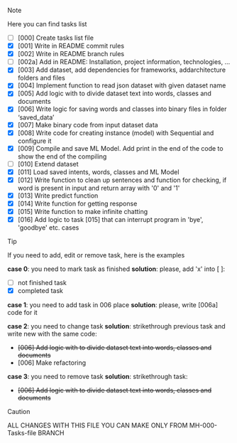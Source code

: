 > [!NOTE]
> Here you can find tasks list

- [ ] [000] Create tasks list file
- [x] [001] Write in README commit rules
- [x] [002] Write in README branch rules
- [ ] [002a] Add in README: Installation, project information, technologies, ...
- [x] [003] Add dataset, add dependencies for frameworks, addarchitecture folders and files
- [x] [004] Implement function to read json dataset with given dataset name
- [x] [005] Add logic with to divide dataset text into words, classes and documents
- [x] [006] Write logic for saving words and classes into binary files in folder ‘saved_data’ 
- [x] [007] Make binary code from input dataset data
- [x] [008] Write code for creating instance (model) with Sequential and configure it
- [x] [009] Compile and save ML Model. Add print in the end of the code to show the end of the 
compiling
- [ ] [010] Extend dataset
- [x] [011] Load saved intents, words, classes and ML Model
- [x] [012] Write function to clean up sentences and function for checking, if word is present in input and return array with '0' and '1'
- [x] [013] Write predict function
- [x] [014] Write function for getting response
- [x] [015] Write function to make infinite chatting
- [x] [016] Add logic to task [015] that can interrupt program in 'bye', 'goodbye' etc. cases

> [!TIP]
> If you need to add, edit or remove task, here is the examples

**case 0**: you need to mark task as finished
**solution**: please, add 'x' into [ ]: 
- [ ] not finished task
- [x] completed task

**case 1**: you need to add task in 006 place
**solution**: please, write [006a] code for it

**case 2**: you need to change task
**solution**: strikethrough previous task and write new with the same code:
- ~~[006] Add logic with to divide dataset text into words, classes and documents~~
- [006] Make refactoring

**case 3**: you need to remove task
**solution**: strikethrough task:
- ~~[006] Add logic with to divide dataset text into words, classes and documents~~
> [!CAUTION]
> ALL CHANGES WITH THIS FILE YOU CAN MAKE ONLY FROM MH-000-Tasks-file BRANCH